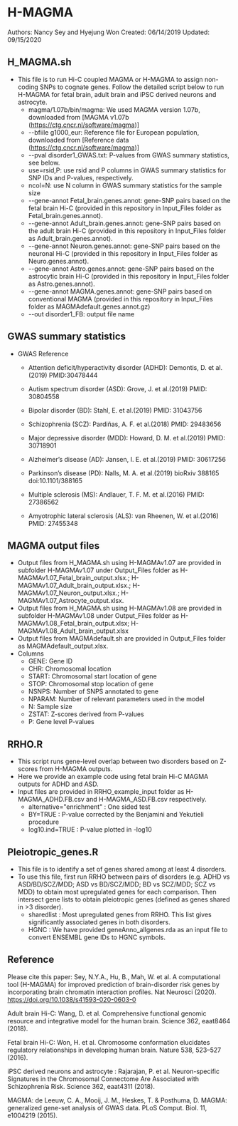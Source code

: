 # H-MAGMA
Authors: Nancy Sey and Hyejung Won
Created: 06/14/2019
Updated: 09/15/2020

## H_MAGMA.sh
* This file is to run Hi-C coupled MAGMA or H-MAGMA to assign non-coding SNPs to cognate genes. Follow the detailed script below to run H-MAGMA for fetal brain, adult brain and iPSC derived neurons and astrocyte.
   - magma/1.07b/bin/magma: We used MAGMA version 1.07b, downloaded from [MAGMA v1.07b (https://ctg.cncr.nl/software/magma)]
   - --bfiile g1000_eur: Reference file for European population, downloaded from [Reference data (https://ctg.cncr.nl/software/magma)]
   - --pval disorder1_GWAS.txt: P-values from GWAS summary statistics, see below. 
   - use=rsid,P: use rsid and P columns in GWAS summary statistics for SNP IDs and P-values, respectively.
   - ncol=N: use N column in GWAS summary statistics for the sample size
   - --gene-annot Fetal_brain.genes.annot: gene-SNP pairs based on the fetal brain Hi-C (provided in this repository in Input_Files folder as Fetal_brain.genes.annot).
   - --gene-annot Adult_brain.genes.annot: gene-SNP pairs based on the adult brain Hi-C (provided in this repository in Input_Files folder as Adult_brain.genes.annot).
   - --gene-annot Neuron.genes.annot: gene-SNP pairs based on the neuronal Hi-C (provided in this repository in Input_Files folder as Neuro.genes.annot).
    - --gene-annot Astro.genes.annot: gene-SNP pairs based on the astrocytic brain Hi-C (provided in this repository in Input_Files folder as Astro.genes.annot).
   - --gene-annot MAGMA.genes.annot: gene-SNP pairs based on conventional MAGMA (provided in this repository in Input_Files folder as MAGMAdefault.genes.annot.gz)
   - --out disorder1_FB: output file name

## GWAS summary statistics
* GWAS Reference
   - Attention deficit/hyperactivity disorder (ADHD): Demontis, D. et al.(2019) PMID:30478444

   - Autism spectrum disorder (ASD): Grove, J. et al.(2019) PMID: 30804558 

   - Bipolar disorder (BD): Stahl, E. et al.(2019) PMID: 31043756

   - Schizophrenia (SCZ): Pardiñas, A. F. et al.(2018) PMID: 29483656 

   - Major depressive disorder (MDD): Howard, D. M. et al.(2019) PMID: 30718901 

   - Alzheimer’s disease (AD): Jansen, I. E. et al.(2019) PMID: 30617256
 
   - Parkinson’s disease (PD): Nalls, M. A. et al.(2019) bioRxiv 388165 doi:10.1101/388165

   - Multiple sclerosis (MS): Andlauer, T. F. M. et al.(2016) PMID: 27386562

   - Amyotrophic lateral sclerosis (ALS): van Rheenen, W. et al.(2016) PMID: 27455348


## MAGMA output files 
* Output files from H_MAGMA.sh using H-MAGMAv1.07 are provided in subfolder H-MAGMAv1.07 under Output_Files folder as H-MAGMAv1.07_Fetal_brain_output.xlsx.; H-MAGMAv1.07_Adult_brain_output.xlsx.; H-MAGMAv1.07_Neuron_output.xlsx.; H-MAGMAv1.07_Astrocyte_output.xlsx.
* Output files from H_MAGMA.sh using H-MAGMAv1.08 are provided in subfolder H-MAGMAv1.08 under Output_Files folder as H-MAGMAv1.08_Fetal_brain_output.xlsx; H-MAGMAv1.08_Adult_brain_output.xlsx
* Output files from MAGMAdefault.sh are provided in Output_Files folder as MAGMAdefault_output.xlsx.
* Columns
   - GENE: Gene ID
   - CHR: Chromosomal location
   - START: Chromosomal start location of gene
   - STOP: Chromosomal stop location of gene
   - NSNPS: Number of SNPS annotated to gene
   - NPARAM: Number of relevant parameters used in the model
   - N: Sample size
   - ZSTAT: Z-scores derived from P-values
   - P: Gene level P-values 
   
   
## RRHO.R
* This script runs gene-level overlap between two disorders based on Z-scores from H-MAGMA outputs. 
* Here we provide an example code using fetal brain Hi-C MAGMA outputs for ADHD and ASD. 
* Input files are provided in RRHO_example_input folder as H-MAGMA_ADHD.FB.csv and H-MAGMA_ASD.FB.csv respectively.
   -  alternative="enrichment" : One sided test 
   -  BY=TRUE : P-value corrected by the Benjamini and Yekutieli procedure
   -  log10.ind=TRUE : P-value plotted in -log10

## Pleiotropic_genes.R
* This file is to identify a set of genes shared among at least 4 disorders. 
* To use this file, first run RRHO between pairs of disorders (e.g. ADHD vs ASD/BD/SCZ/MDD; ASD vs BD/SCZ/MDD; BD vs SCZ/MDD; SCZ vs MDD) to obtain most upregulated genes for each comparison. Then intersect gene lists to obtain pleiotropic genes (defined as genes shared in >3 disorder). 
   - sharedlist : Most upregulated genes from RRHO. This list gives significantly associated genes in both disorders.
   - HGNC : We have provided geneAnno_allgenes.rda as an input file to convert ENSEMBL gene IDs to HGNC symbols. 
               
## Reference
Please cite this paper: Sey, N.Y.A., Hu, B., Mah, W. et al. A computational tool (H-MAGMA) for improved prediction of brain-disorder risk genes by incorporating brain chromatin interaction profiles. Nat Neurosci (2020). https://doi.org/10.1038/s41593-020-0603-0

Adult brain Hi-C: Wang, D. et al. Comprehensive functional genomic resource and integrative model for the human brain. Science 362, eaat8464 (2018).

Fetal brain Hi-C: Won, H. et al. Chromosome conformation elucidates regulatory relationships in developing human brain. Nature 538, 523–527 (2016).

iPSC derived neurons and astrocyte : Rajarajan, P. et al. Neuron-specific Signatures in the Chromosomal Connectome Are Associated with Schizophrenia Risk. Science 362, eaat4311 (2018).

MAGMA: de Leeuw, C. A., Mooij, J. M., Heskes, T. & Posthuma, D. MAGMA: generalized gene-set analysis of GWAS data. PLoS Comput. Biol. 11, e1004219 (2015).
